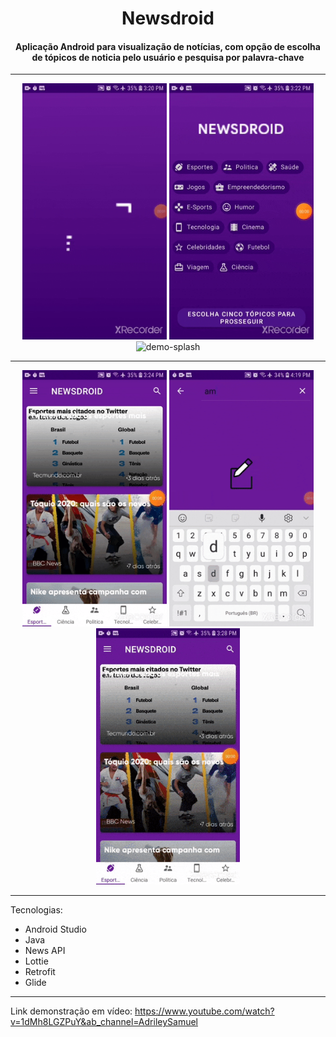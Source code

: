 <h1 align="center">Newsdroid</h1>

<h4 align="center">Aplicação Android para visualização de notícias, com opção de escolha de tópicos de noticia pelo usuário e pesquisa por palavra-chave</h4>

<hr>
<div align="center" >
	<img src ="./splash_newsdroid.gif" alt="demo-splash" height="410">
	<img src ="./chips_newsdroid.gif" alt="demo-splash" height="410">
	<img src ="./tabs_newsdroid.gif" alt="demo-splash" height="410">
</div>
<hr>
<div align="center">
	<img src ="./dark_theme_newsdroid.gif" alt="demo-splash" height="410">
	<img src ="./search_newsdroid.gif" alt="demo-splash" height="410">
	<img src ="./new_view_newsdroid.gif" alt="demo-splash" height="410">
</div>
<hr>

Tecnologias:
<ul>
  <li>Android Studio</li>
  <li>Java</li>
  <li>News API</li>
  <li>Lottie</li>
  <li>Retrofit</li>
  <li>Glide</li>
</ul>
<hr>

Link demonstração em vídeo: https://www.youtube.com/watch?v=1dMh8LGZPuY&ab_channel=AdrileySamuel
